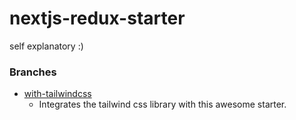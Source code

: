 # nextjs-redux-starter
self explanatory :) 

### Branches
* [with-tailwindcss](https://github.com/tgrecojs/nextjs-redux-starter/tree/with-tailwindcss)
  * Integrates the tailwind css library with this awesome starter.
